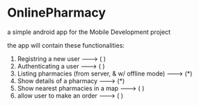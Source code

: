 # OnlinePharmacy
a simple android app for the Mobile Development project

the app will contain these functionalities:

1) Registring a new user                                      ---> ( )
2) Authenticating a user                                      ---> ( ) 
3) Listing pharmacies (from server, & w/ offline mode)        ---> (*)
4) Show details of a pharmacy                                 ---> (*)
5) Show nearest pharmacies in a map                           ---> ( )
6) allow user to make an order                                ---> ( ) 
